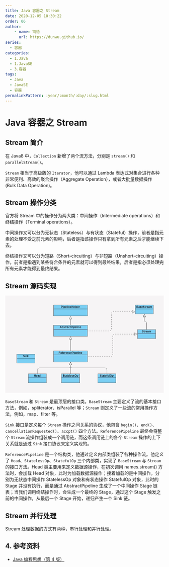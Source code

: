 ```yaml
---
title: Java 容器之 Stream
date: 2020-12-05 18:30:22
order: 06
author: 
    - name: 钝悟
      url: https://dunwu.github.io/
series:
  - 容器
categories:
  - 1.Java
  - 1.JavaSE
  - 3.容器
tags:
  - Java
  - JavaSE
  - 容器
permalinkPattern: :year/:month/:day/:slug.html
---
```


# Java 容器之 Stream

## Stream 简介

在 Java8 中，`Collection` 新增了两个流方法，分别是 `stream()` 和 `parallelStream()`。

`Stream` 相当于高级版的 `Iterator`，他可以通过 Lambda 表达式对集合进行各种非常便利、高效的聚合操作（Aggregate Operation），或者大批量数据操作 (Bulk Data Operation)。

## Stream 操作分类

官方将 Stream 中的操作分为两大类：中间操作（Intermediate operations）和终结操作（Terminal operations）。

中间操作又可以分为无状态（Stateless）与有状态（Stateful）操作，前者是指元素的处理不受之前元素的影响，后者是指该操作只有拿到所有元素之后才能继续下去。

终结操作又可以分为短路（Short-circuiting）与非短路（Unshort-circuiting）操作，前者是指遇到某些符合条件的元素就可以得到最终结果，后者是指必须处理完所有元素才能得到最终结果。

## Stream 源码实现

![img](img/20201205174140.jpg)

`BaseStream` 和 `Stream` 是最顶层的接口类。`BaseStream` 主要定义了流的基本接口方法，例如，spliterator、isParallel 等；`Stream` 则定义了一些流的常用操作方法，例如，map、filter 等。

`Sink` 接口是定义每个 `Stream` 操作之间关系的协议，他包含 `begin()`、`end()`、`cancellationRequested()`、`accpt()` 四个方法。`ReferencePipeline` 最终会将整个 `Stream` 流操作组装成一个调用链，而这条调用链上的各个 `Stream` 操作的上下关系就是通过 `Sink` 接口协议来定义实现的。

`ReferencePipeline` 是一个结构类，他通过定义内部类组装了各种操作流。他定义了 `Head`、`StatelessOp`、`StatefulOp` 三个内部类，实现了 `BaseStream` 与 `Stream` 的接口方法。Head 类主要用来定义数据源操作，在初次调用 names.stream() 方法时，会加载 Head 对象，此时为加载数据源操作；接着加载的是中间操作，分别为无状态中间操作 StatelessOp 对象和有状态操作 StatefulOp 对象，此时的 Stage 并没有执行，而是通过 AbstractPipeline 生成了一个中间操作 Stage 链表；当我们调用终结操作时，会生成一个最终的 Stage，通过这个 Stage 触发之前的中间操作，从最后一个 Stage 开始，递归产生一个 Sink 链。

## Stream 并行处理

Stream 处理数据的方式有两种，串行处理和并行处理。

## 4. 参考资料

- [Java 编程思想（第 4 版）](https://item.jd.com/10058164.html)